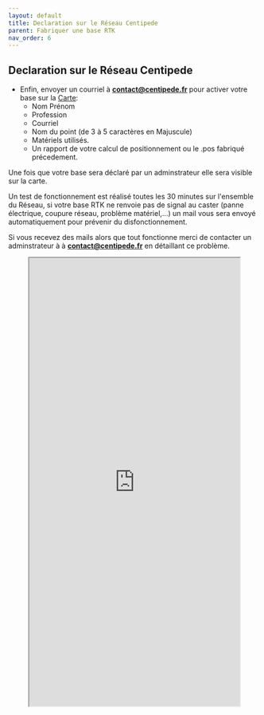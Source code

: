 ```yaml
---
layout: default
title: Declaration sur le Réseau Centipede
parent: Fabriquer une base RTK
nav_order: 6
---
```


## Declaration sur le Réseau Centipede

* Enfin, envoyer un courriel à **contact@centipede.fr** pour activer votre base sur la [Carte](https://centipede.fr):
    * Nom Prénom
    * Profession
    * Courriel
    * Nom du point (de 3 à 5 caractères en Majuscule)
    * Matériels utilisés.
    * Un rapport de votre calcul de positionnement ou le .pos fabriqué précedement.

Une fois que votre base sera déclaré par un adminstrateur elle sera visible sur la carte.

Un test de fonctionnement est réalisé toutes les 30 minutes sur l'ensemble du Réseau, si votre base RTK ne renvoie pas de signal au caster (panne électrique, coupure réseau, problème matériel,...) un mail vous sera envoyé automatiquement pour prévenir du disfonctionnement.

Si vous recevez des mails alors que tout fonctionne merci de contacter un adminstrateur à à **contact@centipede.fr** en détaillant ce problème.


<figure class="map">
  <iframe src="https://centipede.fr/index.php/view/map/?repository=centipede&project=centipede" width="100%" height="900" allowfullscreen="true"> </iframe>
</figure>

